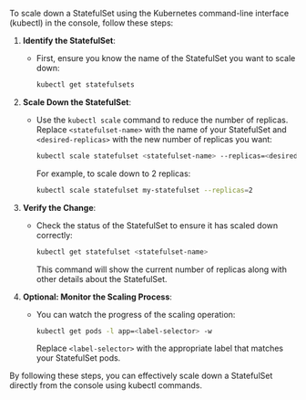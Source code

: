 To scale down a StatefulSet using the Kubernetes command-line interface (kubectl) in the console, follow these steps:

1. **Identify the StatefulSet**:
   - First, ensure you know the name of the StatefulSet you want to scale down:
     ```sh
     kubectl get statefulsets
     ```

2. **Scale Down the StatefulSet**:
   - Use the `kubectl scale` command to reduce the number of replicas. Replace `<statefulset-name>` with the name of your StatefulSet and `<desired-replicas>` with the new number of replicas you want:
     ```sh
     kubectl scale statefulset <statefulset-name> --replicas=<desired-replicas>
     ```

     For example, to scale down to 2 replicas:
     ```sh
     kubectl scale statefulset my-statefulset --replicas=2
     ```

3. **Verify the Change**:
   - Check the status of the StatefulSet to ensure it has scaled down correctly:
     ```sh
     kubectl get statefulset <statefulset-name>
     ```

     This command will show the current number of replicas along with other details about the StatefulSet.

4. **Optional: Monitor the Scaling Process**:
   - You can watch the progress of the scaling operation:
     ```sh
     kubectl get pods -l app=<label-selector> -w
     ```

     Replace `<label-selector>` with the appropriate label that matches your StatefulSet pods.

By following these steps, you can effectively scale down a StatefulSet directly from the console using kubectl commands.
